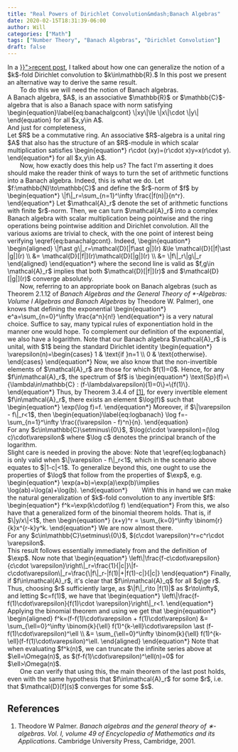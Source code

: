 ```yaml
---
title: "Real Powers of Dirichlet Convolution&mdash;Banach Algebras"
date: 2020-02-15T18:31:39-06:00
author: Will
categories: ["Math"]
tags: ["Number Theory", "Banach Algebras", "Dirichlet Convolution"]
draft: false
---
```


<div class="latex-post">
In a <a href="{{< ref "generalizeddirichletconvolution.md" >}}">recent post</a>, I talked about how one can generalize the notion of a $k$-fold Dirichlet convolution to $k\in\mathbb{R}.$ In this post we present an alternative way to derive the same result.
</div>

<!--more-->

<div class="latex-post">
&emsp;&emsp;To do this we will need the notion of Banach algebras.

<div class="definition" name="Banach algebra">
A Banach algebra, $A$, is an associative $\mathbb{R}$ or $\mathbb{C}$-algebra that is also a Banach space with norm satisfying
	\begin{equation}\label{eq:banachalgcont}
		\|xy\|\le \|x\|\cdot \|y\|
	\end{equation}
	for all $x,y\in A$.
</div>
And just for completeness,
<div class="definition" name="Associative algebra">
	Let $R$ be a commutative ring. An associative $R$-algebra is a unital ring $A$ that also has the structure of an $R$-module in which scalar multiplication satisfies
	\begin{equation*}
		r\cdot (xy)=(r\cdot x)y=x(r\cdot y).
	\end{equation*}
	for all $x,y\in A$.
</div>
&emsp;&emsp;Now, how exactly does this help us? The fact I'm asserting it does should make the reader think of ways to turn the set of arithmetic functions into a Banach algebra. Indeed, this is what we do. Let $f:\mathbb{N}\to\mathbb{C}$ and define the $r$-norm of $f$ by
\begin{equation*}
	\|f\|_r=\sum_{n=1}^\infty \frac{|f(n)|}{n^r}.
\end{equation*}
Let $\mathcal{A}_r$ denote the set of arithmetic functions with finite $r$-norm. Then, we can turn $\mathcal{A}_r$ into a complex Banach algebra with scalar multiplication being pointwise and the ring operations being pointwise addition and Dirichlet convolution. All the various axioms are trivial to check, with the one point of interest being verifying \eqref{eq:banachalgcont}. Indeed,
\begin{equation*}
	\begin{aligned}
		\|f\ast g\|_r=\mathcal{D}[|f\ast g|](r) &\le \mathcal{D}[|f|\ast |g|](r) \\
		&= \mathcal{D}[|f|](r)\mathcal{D}[|g|](r) \\  
  		&= \|f\|_r\|g\|_r  
	\end{aligned}
\end{equation*}
where the second line is valid as $f,g\in \mathcal{A}_r$ implies that both $\mathcal{D}[|f|](r)$ and $\mathcal{D}[|g|](r)$ converge absolutely.<br>
&emsp;&emsp;Now, referring to an appropriate book on Banach algebras (such as Theorem 2.1.12 of <i>Banach Algebras and the General Theory of *-Algebras: Volume I Algebras and Banach Algebras</i> by Theodore W. Palmer), one knows that defining the exponential
\begin{equation*}
	e^a=\sum_{n=0}^\infty \frac{a^n}{n!}
\end{equation*}
is a very natural choice. Suffice to say, many typical rules of exponentiation hold in the manner one would hope. To complement our definition of the exponential, we also have a logarithm. Note that our Banach algebra $\mathcal{A}_r$ is unital, with $1$ being the standard Dirichlet identity
\begin{equation*}
	\varepsilon(n)=\begin{cases}
		1 & \text{if }n=1 \\
		0 & \text{otherwise}.
	\end{cases}
\end{equation*}
Now, we also know that the non-invertible elements of $\mathcal{A}_r$ are those for which $f(1)=0$. Hence, for any $f\in\mathcal{A}_r$, the spectrum of $f$ is
\begin{equation*}
	\text{Sp}(f)=\{\lambda\in\mathbb{C} : (f-\lambda\varepsilon)(1)=0\}=\{f(1)\}.
\end{equation*}
Thus, by Theorem 3.4.4 of <a href="#palmer">[1]</a>, for every invertible element $f\in\mathcal{A}_r$, there exists an element $\log(f)$ such that
\begin{equation*}
	\exp(\log f)=f.
\end{equation*}
Moreover, if $\|\varepsilon - f\|_r<1$, then
\begin{equation}\label{eq:logbanach}
	\log f=-\sum_{n=1}^\infty \frac{(\varepsilon - f)^n}{n}.
\end{equation}

<div class="exercise" id="logexercise">
	For any $c\in\mathbb{C}\setminus\{0\}$, $\log(c\cdot \varepsilon)=(\log c)\cdot\varepsilon$ where $\log c$ denotes the principal branch of the logarithm.
</div>
Slight care is needed in proving the above: Note that \eqref{eq:logbanach} is only valid when $\|\varepsilon - f\|_r<1$, which in the scenario above equates to $|1-c|<1$. To generalize beyond this, one ought to use the properties of $\log$ that follow from the properties of $\exp$, e.g.
\begin{equation*}
	\exp(a+b)=\exp(a)\exp(b)\implies \log(ab)=\log(a)+\log(b).
\end{equation*}
&emsp;&emsp;With this in hand we can make the natural generalization of $k$-fold convolution to any invertible $f$:
\begin{equation*}
	f^k=\exp(k\cdot\log f)
\end{equation*}
From this, we also have that a generalized form of the binomial theorem holds. That is, if $\|y/x\|<1$, then
\begin{equation*}
	(x+y)^r = \sum_{k=0}^\infty \binom{r}{k}x^{r-k}y^k.
\end{equation*}
We are now almost there.

<div class="exercise" id="expexercise">
	For any $c\in\mathbb{C}\setminus\{0\}$, $(c\cdot \varepsilon)^r=c^r\cdot \varepsilon$.
</div>
This result follows essentially immediately from <eq-ref refid="logexercise"></eq-ref> and the definition of $\exp$. Now note that
\begin{equation*}
	\left\|\frac{f-c\cdot\varepsilon}{c\cdot \varepsilon}\right\|_r=\frac{1}{|c|}\|f-c\cdot\varepsilon\|_r=\frac{\|f\|_r-|f(1)|+|f(1)-c|}{|c|}
\end{equation*}
Finally, if $f\in\mathcal{A}_r$, it's clear that $f\in\mathcal{A}_q$ for all $q\ge r$. Thus, choosing $r$ sufficiently large, as $\|f\|_r\to |f(1)|$ as $r\to\infty$, and letting $c=f(1)$, we have that
\begin{equation*}
	\left\|\frac{f-f(1)\cdot\varepsilon}{f(1)\cdot \varepsilon}\right\|_r<1.
\end{equation*}
Applying the binomial theorem and using <eq-ref refid="expexercise"></eq-ref> we get that
\begin{equation*}
	\begin{aligned}
		f^k=(f-f(1)\cdot\varepsilon + f(1)\cdot\varepsilon) &= \sum_{\ell=0}^\infty \binom{k}{\ell} f(1)^{k-\ell}\cdot\varepsilon \ast (f-f(1)\cdot\varepsilon)^\ell \\
		&= \sum_{\ell=0}^\infty \binom{k}{\ell} f(1)^{k-\ell}(f-f(1)\cdot\varepsilon)^\ell.
	\end{aligned}
\end{equation*}
Note that when evaluating $f^k(n)$, we can truncate the infinite series above at $\ell=\Omega(n)$, as $(f-f(1)\cdot\varepsilon)^\ell(n)=0$ for $\ell>\Omega(n)$.<br>
&emsp;&emsp;One can verify that using this, the main theorem of the last post holds, even with the same hypothesis that $f\in\mathcal{A}_r$ for some $r$, i.e. that $\mathcal{D}[f](s)$ converges for some $s$.

</div>

## References
<ol class="bibliography">
<li id="palmer">Theodore W Palmer. <i>Banach algebras and the general theory of ∗-algebras. Vol. I, volume 49 of Encyclopedia of Mathematics and its Applications</i>. Cambridge University Press, Cambridge, 2001.</li>
</ol>

